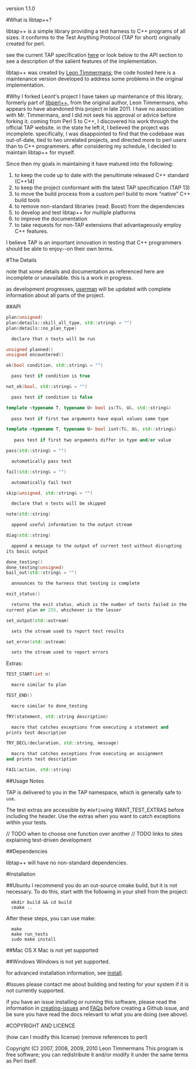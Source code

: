 version 1.1.0

#What is libtap++?

  libtap++ is a simple library providing a test harness to C++ programs of all sizes.
it conforms to the Test Anything Protocol (TAP for short) originally created for
perl.

  see the current TAP specification [here](https://testanything.org/tap-version-13-specification.html) or look below to the API section to see                                                       a description of the salient features of the implementation. 

  libtap++ was created by [Leon Timmermans](https://github.com/Leont); the code hosted here is a
maintenance version developed to address some problems in the original implementation.

#Why I forked Leont's project
  I have taken up maintenance of this library, formerly part
of [libperl++](https://github.com/Leont/libperl--), from the original author, Leon Timmermans, who appears to have
abandoned this project in late 2011. I have no association with Mr. Timmermans,
and I did not seek his approval or advice before forking it. coming from Perl 5 to 
C++, I discovered his work through the official TAP website. in the state he left it, 
I believed the project was incomplete. specifically, I was disappointed to find
that the codebase was out-of-date, tied to two unrelated projects, and
directed more to perl users than to C++ programmers. after considering my schedule,
I decided to maintain libtap++ for myself.

  Since then my goals in maintaining it have matured into the following:
1. to keep the code up to date with the penultimate released C++ standard (C++14)
2. to keep the project conformant with the latest TAP specification (TAP 13)
3. to move the build process from a custom perl build to more "native" C++ build tools
4. to remove non-standard libraries (read: Boost) from the dependencies
5. to develop and test libtap++ for multiple platforms
6. to improve the documentation
7. to take requests for non-TAP extensions that advantageously employ C++ features.

  I believe TAP is an important innovation in testing that C++ programmers should
be able to enjoy--on their own terms.

#The Details

  note that some details and documentation as referenced here are incomplete or
unavailable. this is a work in progress.

  as development progresses, [userman](./doc/userman.md) will be updated with complete 
information about all parts of the project.

##API
```c++
plan(unsigned)
plan(details::skill_all_type, std::string& = "")
plan(details::no_plan_type)

  declare that n tests will be run

unsigned planned()
unsigned encountered()

ok(bool condition, std::string& = "")

  pass test if condition is true

not_ok(bool, std::string& = "")

  pass test if condition is false

template <typename T, typename U> bool is(T&, U&, std::string&)
      
  pass test if first two arguments have equal values same type

template <typename T, typename U> bool isnt(T&, U&, std::string&)
      
   pass test if first two arguments differ in type and/or value

pass(std::string& = "")

  automatically pass test

fail(std::string& = "")

  automatically fail test

skip(unsigned, std::string& = "")

  declare that n tests will be skipped

note(std::string)

  append useful information to the output stream

diag(std::string)

  append a message to the output of current test without disrupting
its basic output

done_testing()
done_testing(unsigned)
bail_out(std::string& = "")

  announces to the harness that testing is complete

exit_status()

  returns the exit status, which is the number of tests failed in the
current plan or 255, whichever is the lesser

set_output(std::ostream)

  sets the stream used to report test results

set_error(std::ostream)

  sets the stream used to report errors
```

  Extras:
```c++
TEST_START(int n)

  macro similar to plan

TEST_END()

  macro similar to done_testing

TRY(statement, std::string description)

  macro that catches exceptions from executing a statement and
prints test description

TRY_DECL(declaration, std::string, message)

  macro that catches exceptions from executing an assignment
and prints test description

FAIL(action, std::string)

```
##Usage Notes

  TAP is delivered to you in the TAP namespace, which is generally
safe to `use`.

  The test extras are accessible by `#define`ing WANT\_TEST\_EXTRAS
before including the header. Use the extras when you want to catch
exceptions within your tests.

// TODO when to choose one function over another
// TODO links to sites explaining test-driven development

##Dependencies

libtap++ will have no non-standard dependencies.

#Installation

##Ubuntu
  I recommend you do an out-source cmake build, but it is not necessary.
To do this, start with the following in your shell from the project:
  ```shell
    mkdir build && cd build
    cmake ..
  ```

After these steps, you can use make:
  ```shell
    make
    make run_tests
    sudo make install
  ```

##Mac OS X
  Mac is not yet supported

##Windows
  Windows is not yet supported.

  for advanced installation information, see [install](./doc/install.md).

#Issues
  please contact me about building and testing for your system if it
is not currently supported.

  if you have an issue installing or running this software, please
read the information in [creating-issues](./doc/creating-issues.md) and [FAQs](./doc/FAQs.md) before
creating a Github issue, and be sure you have read the docs relevant
to what you are doing (see above).

#COPYRIGHT AND LICENCE

(how can I modify this license)
(remove references to perl)

Copyright (C) 2007, 2008, 2009, 2010 Leon Timmermans
This program is free software; you can redistribute it and/or modify it
under the same terms as Perl itself.

